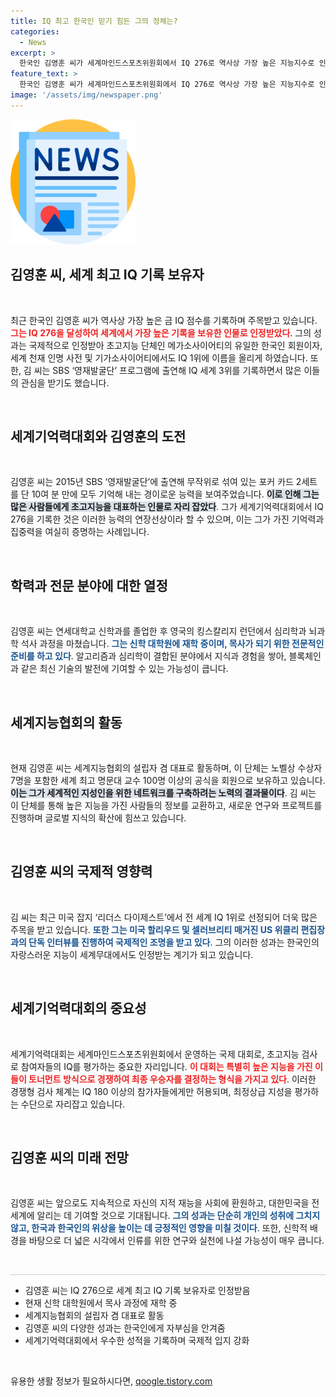 ```yaml
---
title: IQ 최고 한국인 믿기 힘든 그의 정체는?
categories:
  - News
excerpt: >
  한국인 김영훈 씨가 세계마인드스포츠위원회에서 IQ 276로 역사상 가장 높은 지능지수로 인정받았습니다. 그는 목사가 되기 위해 신학대학원 재학 중이며, IQ 세계 1위로 선정된 후 대한민국의 자부심을 전 세계에 알리고자 합니다!
feature_text: >
  한국인 김영훈 씨가 세계마인드스포츠위원회에서 IQ 276로 역사상 가장 높은 지능지수로 인정받았습니다. 그는 목사가 되기 위해 신학대학원 재학 중이며, IQ 세계 1위로 선정된 후 대한민국의 자부심을 전 세계에 알리고자 합니다!
image: '/assets/img/newspaper.png'
---
```


<p><img src="/assets/img/newspaper.png" alt="kimp 속보" /></p>

<h2 data-ke-size="size26">김영훈 씨, 세계 최고 IQ 기록 보유자</h2>

<p data-ke-size="size16">&nbsp;</p>

<p data-ke-size="size16">최근 한국인 김영훈 씨가 역사상 가장 높은 금 IQ 점수를 기록하며 주목받고 있습니다. <b><span style="color: #ee2323;">그는 IQ 276을 달성하여 세계에서 가장 높은 기록을 보유한 인물로 인정받았다</span></b>. 그의 성과는 국제적으로 인정받아 초고지능 단체인 메가소사이어티의 유일한 한국인 회원이자, 세계 천재 인명 사전 및 기가소사이어티에서도 IQ 1위에 이름을 올리게 하였습니다. 또한, 김 씨는 SBS ‘영재발굴단’ 프로그램에 출연해 IQ 세계 3위를 기록하면서 많은 이들의 관심을 받기도 했습니다.</p>

<p data-ke-size="size16">&nbsp;</p>

<h2 data-ke-size="size26">세계기억력대회와 김영훈의 도전</h2>

<p data-ke-size="size16">&nbsp;</p>

<p data-ke-size="size16">김영훈 씨는 2015년 SBS ‘영재발굴단’에 출연해 무작위로 섞여 있는 포커 카드 2세트를 단 10여 분 만에 모두 기억해 내는 경이로운 능력을 보여주었습니다. <b><span style="background-color: #21538527;">이로 인해 그는 많은 사람들에게 초고지능을 대표하는 인물로 자리 잡았다</span></b>. 그가 세계기억력대회에서 IQ 276을 기록한 것은 이러한 능력의 연장선상이라 할 수 있으며, 이는 그가 가진 기억력과 집중력을 여실히 증명하는 사례입니다.</p>

<p data-ke-size="size16">&nbsp;</p>

<h2 data-ke-size="size26">학력과 전문 분야에 대한 열정</h2>

<p data-ke-size="size16">&nbsp;</p>

<p data-ke-size="size16">김영훈 씨는 연세대학교 신학과를 졸업한 후 영국의 킹스칼리지 런던에서 심리학과 뇌과학 석사 과정을 마쳤습니다. <b><span style="color: #1a5490;">그는 신학 대학원에 재학 중이며, 목사가 되기 위한 전문적인 준비를 하고 있다</span></b>. 알고리즘과 심리학이 결합된 분야에서 지식과 경험을 쌓아, 블록체인과 같은 최신 기술의 발전에 기여할 수 있는 가능성이 큽니다.</p>

<p data-ke-size="size16">&nbsp;</p>

<h2 data-ke-size="size26">세계지능협회의 활동</h2>

<p data-ke-size="size16">&nbsp;</p>

<p data-ke-size="size16">현재 김영훈 씨는 세계지능협회의 설립자 겸 대표로 활동하며, 이 단체는 노벨상 수상자 7명을 포함한 세계 최고 명문대 교수 100명 이상의 공식을 회원으로 보유하고 있습니다. <b><span style="background-color: #21538527;">이는 그가 세계적인 지성인을 위한 네트워크를 구축하려는 노력의 결과물이다</span></b>. 김 씨는 이 단체를 통해 높은 지능을 가진 사람들의 정보를 교환하고, 새로운 연구와 프로젝트를 진행하며 글로벌 지식의 확산에 힘쓰고 있습니다.</p>

<p data-ke-size="size16">&nbsp;</p>

<h2 data-ke-size="size26">김영훈 씨의 국제적 영향력</h2>

<p data-ke-size="size16">&nbsp;</p>

<p data-ke-size="size16">김 씨는 최근 미국 잡지 ‘리더스 다이제스트’에서 전 세계 IQ 1위로 선정되어 더욱 많은 주목을 받고 있습니다. <b><span style="color: #1a5490;">또한 그는 미국 할리우드 및 셀러브리티 매거진 US 위클리 편집장과의 단독 인터뷰를 진행하여 국제적인 조명을 받고 있다</span></b>. 그의 이러한 성과는 한국인의 자랑스러운 지능이 세계무대에서도 인정받는 계기가 되고 있습니다.</p>

<p data-ke-size="size16">&nbsp;</p>

<h2 data-ke-size="size26">세계기억력대회의 중요성</h2>

<p data-ke-size="size16">&nbsp;</p>

<p data-ke-size="size16">세계기억력대회는 세계마인드스포츠위원회에서 운영하는 국제 대회로, 초고지능 검사로 참여자들의 IQ를 평가하는 중요한 자리입니다. <b><span style="color: #ee2323;">이 대회는 특별히 높은 지능을 가진 이들이 토너먼트 방식으로 경쟁하여 최종 우승자를 결정하는 형식을 가지고 있다</span></b>. 이러한 경쟁형 검사 체계는 IQ 180 이상의 참가자들에게만 허용되며, 최정상급 지성을 평가하는 수단으로 자리잡고 있습니다.</p>

<p data-ke-size="size16">&nbsp;</p>

<h2 data-ke-size="size26">김영훈 씨의 미래 전망</h2>

<p data-ke-size="size16">&nbsp;</p>

<p data-ke-size="size16">김영훈 씨는 앞으로도 지속적으로 자신의 지적 재능을 사회에 환원하고, 대한민국을 전 세계에 알리는 데 기여할 것으로 기대됩니다. <b><span style="color: #1a5490;">그의 성과는 단순히 개인의 성취에 그치지 않고, 한국과 한국인의 위상을 높이는 데 긍정적인 영향을 미칠 것이다</span></b>. 또한, 신학적 배경을 바탕으로 더 넓은 시각에서 인류를 위한 연구와 실천에 나설 가능성이 매우 큽니다.</p>

<p data-ke-size="size16">&nbsp;</p>

<hr style="border:0; border-top:1px solid #ccc; margin:10px 0; height:0;" />

<ul>
  <li>김영훈 씨는 IQ 276으로 세계 최고 IQ 기록 보유자로 인정받음</li>
  <li>현재 신학 대학원에서 목사 과정에 재학 중</li>
  <li>세계지능협회의 설립자 겸 대표로 활동</li>
  <li>김영훈 씨의 다양한 성과는 한국인에게 자부심을 안겨줌</li>
  <li>세계기억력대회에서 우수한 성적을 기록하며 국제적 입지 강화</li>
</ul>

<p data-ke-size="size16">&nbsp;</p>
유용한 생활 정보가 필요하시다면, <a href="https://qoogle.tistory.com" rel="dofollow">qoogle.tistory.com</a>


